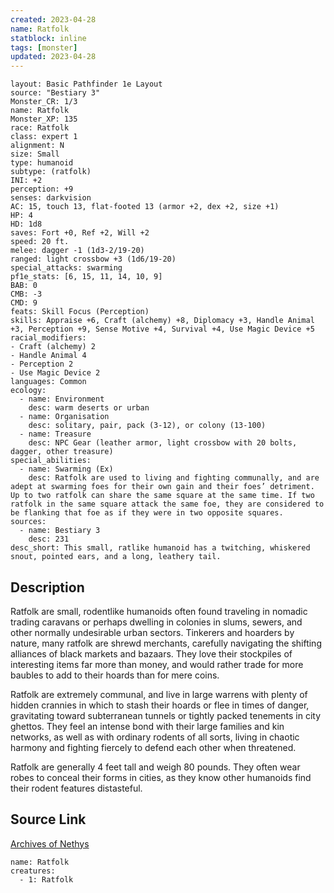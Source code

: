```yaml
---
created: 2023-04-28
name: Ratfolk
statblock: inline
tags: [monster]
updated: 2023-04-28
---
```

```statblock
layout: Basic Pathfinder 1e Layout
source: "Bestiary 3"
Monster_CR: 1/3
name: Ratfolk
Monster_XP: 135
race: Ratfolk
class: expert 1
alignment: N
size: Small
type: humanoid
subtype: (ratfolk)
INI: +2
perception: +9
senses: darkvision
AC: 15, touch 13, flat-footed 13 (armor +2, dex +2, size +1)
HP: 4
HD: 1d8
saves: Fort +0, Ref +2, Will +2
speed: 20 ft.
melee: dagger -1 (1d3-2/19-20)
ranged: light crossbow +3 (1d6/19-20)
special_attacks: swarming
pf1e_stats: [6, 15, 11, 14, 10, 9]
BAB: 0
CMB: -3
CMD: 9
feats: Skill Focus (Perception)
skills: Appraise +6, Craft (alchemy) +8, Diplomacy +3, Handle Animal +3, Perception +9, Sense Motive +4, Survival +4, Use Magic Device +5
racial_modifiers:
- Craft (alchemy) 2
- Handle Animal 4
- Perception 2
- Use Magic Device 2
languages: Common
ecology:
  - name: Environment
    desc: warm deserts or urban
  - name: Organisation
    desc: solitary, pair, pack (3-12), or colony (13-100)
  - name: Treasure
    desc: NPC Gear (leather armor, light crossbow with 20 bolts, dagger, other treasure)
special_abilities:
  - name: Swarming (Ex)
    desc: Ratfolk are used to living and fighting communally, and are adept at swarming foes for their own gain and their foes’ detriment. Up to two ratfolk can share the same square at the same time. If two ratfolk in the same square attack the same foe, they are considered to be flanking that foe as if they were in two opposite squares.
sources:
  - name: Bestiary 3
    desc: 231
desc_short: This small, ratlike humanoid has a twitching, whiskered snout, pointed ears, and a long, leathery tail.
```
## Description
Ratfolk are small, rodentlike humanoids often found traveling in nomadic trading caravans or perhaps dwelling in colonies in slums, sewers, and other normally undesirable urban sectors. Tinkerers and hoarders by nature, many ratfolk are shrewd merchants, carefully navigating the shifting alliances of black markets and bazaars. They love their stockpiles of interesting items far more than money, and would rather trade for more baubles to add to their hoards than for mere coins.

Ratfolk are extremely communal, and live in large warrens with plenty of hidden crannies in which to stash their hoards or flee in times of danger, gravitating toward subterranean tunnels or tightly packed tenements in city ghettos. They feel an intense bond with their large families and kin networks, as well as with ordinary rodents of all sorts, living in chaotic harmony and fighting fiercely to defend each other when threatened.

Ratfolk are generally 4 feet tall and weigh 80 pounds. They often wear robes to conceal their forms in cities, as they know other humanoids find their rodent features distasteful.
## Source Link
[Archives of Nethys](https://aonprd.com/MonsterDisplay.aspx?ItemName=Ratfolk)
```encounter-table
name: Ratfolk
creatures:
  - 1: Ratfolk
```

